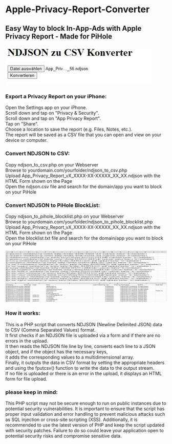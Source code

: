 # Apple-Privacy-Report-Converter
## Easy Way to block In-App-Ads with Apple Privacy Report - Made for PiHole
![form](html-form.jpg)

### Export a Privacy Report on your iPhone:
Open the Settings app on your iPhone.\
Scroll down and tap on "Privacy & Security".\
Scroll down and tap on "App Privacy Report".\
Tap on "Share".\
Choose a location to save the report (e.g. Files, Notes, etc.).\
The report will be saved as a CSV file that you can open and view on your device or computer.

### Convert NDJSON to CSV:
Copy ndjson_to_csv.php on your Webserver\
Browse to yourdomain.com/yourfolder/ndjson_to_csv.php\
Upload App_Privacy_Report_vX_XXXX-XX-XXXXX_XX_XX.ndjson with the HTML Form shown on the Page\
Open the ndjson.csv file and search for the domain/app you want to block on your PiHole

### Convert NDJSON to PiHole BlockList:
Copy ndjson_to_pihole_blocklist.php on your Webserver\
Browse to yourdomain.com/yourfolder/ndjson_to_pihole_blocklist.php\
Upload App_Privacy_Report_vX_XXXX-XX-XXXXX_XX_XX.ndjson with the HTML Form shown on the Page\
Open the blocklist.txt file and search for the domain/app you want to block on your PiHole

![source](source-ndjson.jpg)
![result](result-csv.jpg)

### How it works:
This is a PHP script that converts NDJSON (Newline Delimited JSON) data to CSV (Comma Separated Values) format.\
It first checks if an NDJSON file is uploaded via a form and if there are no errors in the upload.\
It then reads the NDJSON file line by line, converts each line to a JSON object, and if the object has the necessary keys,\
it adds the corresponding values to a multidimensional array.\
Finally, it outputs the data in CSV format by setting the appropriate headers and using the fputcsv() function to write the data to the output stream.\
If no file is uploaded or there is an error in the upload, it displays an HTML form for file upload.

### please keep in mind:
This PHP script may not be secure enough to run on public instances due to potential security vulnerabilities. It is important to ensure that the script has proper input validation and error handling to prevent malicious attacks such as SQL injection or cross-site scripting (XSS). Additionally, it is recommended to use the latest version of PHP and keep the script updated with security patches. Failure to do so could leave your application open to potential security risks and compromise sensitive data.

